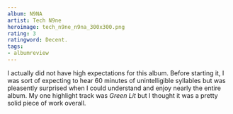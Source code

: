 ```yaml
---
album: N9NA
artist: Tech N9ne
heroimage: tech_n9ne_n9na_300x300.png
rating: 3
ratingword: Decent.
tags:
- albumreview
---
```

I actually did not have high expectations for this album. Before starting it, I
was sort of expecting to hear 60 minutes of unintelligible syllables but was
pleasently surprised when I could understand and enjoy nearly the entire album.
My one highlight track was _Green Lit_ but I thought it was a pretty solid piece
of work overall.
